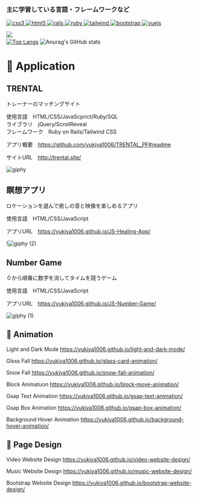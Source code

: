 ### 主に学習している言語・フレームワークなど

<p align="left">
<a href="https://www.w3schools.com/css/" target="_blank" rel="noreferrer"> <img  src="https://raw.githubusercontent.com/devicons/devicon/master/icons/css3/css3
  original-wordmark.svg" alt="css3" width="40" height="40"/>
</a> 
<a href="https://www.w3.org/html/" target="_blank" rel="noreferrer"> <img  src="https://raw.githubusercontent.com/devicons/devicon/master/icons/html5/html5-original-
wordmark.svg" alt="html5" width="40"  height="40"/> 
</a>
<a href="https://developer.mozilla.org/en-US/docs/Web/JavaScript" target="_blank" rel="noreferrer"> <img　src="https://raw.githubusercontent.com/devicons/devicon/master/icons/javascript/javascript-original.svg" alt="javascript" width="40"  height="40"/> 
</a> 
<a href="https://rubyonrails.org" target="_blank" rel="noreferrer"> <img  src="https://raw.githubusercontent.com/devicons/devicon/master/icons/rails/rails-original-
wordmark.svg" alt="rails" width="40"  height="40"/>
</a> 
<a href="https://www.ruby-lang.org/en/" target="_blank" rel="noreferrer"> <img    src="https://raw.githubusercontent.com/devicons/devicon/master/icons/ruby/ruby-
original.svg" alt="ruby" width="40" height="40"/> 
</a> 
<a href="https://tailwindcss.com/" target="_blank" rel="noreferrer"> <img src="https://www.vectorlogo.zone/logos/tailwindcss/tailwindcss-icon.svg" alt="tailwind" 
width="40" height="40"/>
</a>
<a href="https://getbootstrap.com" target="_blank" rel="noreferrer"> <img  src="https://raw.githubusercontent.com/devicons/devicon/master/icons/bootstrap/bootstrap-   
plain-wordmark.svg" alt="bootstrap" width="40" h  height="40"/> 
</a>
<a href="https://vuejs.org/" target="_blank" rel="noreferrer"> <img    src="https://raw.githubusercontent.com/devicons/devicon/master/icons/vuejs/vuejs-original-
wordmark.svg" alt="vuejs" width="40"  height="40"/>
</a> </p>

![](https://github-readme-stats.vercel.app/api/top-langs/?username=yukiya1006&layout=compact&theme=dracula)<br>
[![Top Langs](https://github-readme-stats.vercel.app/api/top-langs/?yukiya1006=anuraghazra&langs_count=8)](https://github.com/anuraghazra/github-readme-stats)
![Anurag's GitHub stats](https://github-readme-stats.vercel.app/api?username=yukiya1006&=anuraghazra&theme=dark&show_icons=true)

# :tada: Application

## TRENTAL<br>

トレーナーのマッチングサイト

使用言語　HTML/CSS/JavaScprict/Ruby/SQL<br>
ライブラリ　jQuery/ScrollReveal<br>
フレームワーク　Ruby on Rails/Tailwind CSS

アプリ概要　https://github.com/yukiya1006/TRENTAL_PF#readme<br> 

サイトURL　http://trental.site/

![giphy](https://user-images.githubusercontent.com/96877368/167841420-2c128622-9a7c-4dda-87e7-6d9a203962f4.gif)



## 瞑想アプリ<br>

ロケーションを選んで癒しの音と映像を楽しめるアプリ

使用言語　HTML/CSS/JavaScript

アプリURL　https://yukiya1006.github.io/JS-Healing-App/

!![giphy (2)](https://user-images.githubusercontent.com/96877368/168256868-50cf4884-865b-4cad-9513-3550883281fd.gif)



## Number Game<br>

０から順番に数字を消してタイムを競うゲーム

使用言語　HTML/CSS/JavaScript

アプリURL　https://yukiya1006.github.io/JS-Number-Game/

![giphy (1)](https://user-images.githubusercontent.com/96877368/168252430-17d9845c-3463-4cd8-ad45-fd84d9241af5.gif)

## :tada: Animation

Light and Dark Mode
https://yukiya1006.github.io/light-and-dark-mode/

Glsss Fall
https://yukiya1006.github.io/glass-card-animation/

Snow Fall
https://yukiya1006.github.io/snow-fall-animation/

Block Animatuon
https://yukiya1006.github.io/block-move-animation/

Gsap Text Animation
https://yukiya1006.github.io/gsap-text-animation/

Gsap Box Animation
https://yukiya1006.github.io/gsap-box-animation/

Background Hover Animation
https://yukiya1006.github.io/background-hover-animation/

## :tada: Page Design
Video Website Design
https://yukiya1006.github.io/video-website-design/

Music Website Design
https://yukiya1006.github.io/music-website-design/

Bootstrap Website Design
https://yukiya1006.github.io/bootstrap-website-design/
